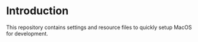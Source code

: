 # Introduction
This repository contains settings and resource files to quickly setup MacOS for development.